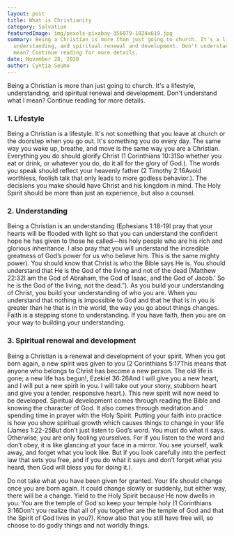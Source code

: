 ```yaml
---
layout: post
title: What is Christianity
category: Salvation
featuredImage: img/pexels-pixabay-356079-1024x619.jpg
summary: Being a Christian is more than just going to church. It's a lifestyle,
  understanding, and spiritual renewal and development. Don't understand what I
  mean? Continue reading for more details.
date: November 28, 2020
author: Cyntia Seumo
---
```

Being a Christian is more than just going to church. It's a lifestyle, understanding, and spiritual renewal and development. Don't understand what I mean? Continue reading for more details.
<h3>1. Lifestyle</h3>
Being a Christian is a lifestyle. It's not something that you leave at church or the doorstep when you go out. It's something you do every day. The same way you wake up, breathe, and move is the same way you are a Christian. Everything you do should glorify Christ (<span class="tooltips">1 Corinthians 10:31<span class="tooltip-text">So whether you eat or drink, or whatever you do, do it all for the glory of God.</span></span>). The words you speak should reflect your heavenly father (<span class="tooltips">2 Timothy 2:16<span class="tooltip-text">Avoid worthless, foolish talk that only leads to more godless behavior.</span></span>). The decisions you make should have Christ and his kingdom in mind. The Holy Spirit should be more than just an experience, but also a counsel.
<h3>2. Understanding</h3>
Being a Christian is an understanding (<span class="tooltips">Ephesians 1:18-19<span class="tooltip-text">I pray that your hearts will be flooded with light so that you can understand the confident hope he has given to those he called—his holy people who are his rich and glorious inheritance. I also pray that you will understand the incredible greatness of God’s power for us who believe him. This is the same mighty power</span></span>). You should know that Christ is who the Bible says He is. You should understand that He is the God of the living and not of the dead (<span class="tooltips">Matthew 22:32<span class="tooltip-text">I am the God of Abraham, the God of Isaac, and the God of Jacob.’ So he is the God of the living, not the dead.”</span></span>). As you build your understanding of Christ, you build your understanding of who you are. When you understand that nothing is impossible to God and that he that is in you is greater than he that is in the world, the way you go about things changes. Faith is a stepping stone to understanding. If you have faith, then you are on your way to building your understanding.
<h3>3. Spiritual renewal and development</h3>
Being a Christian is a renewal and development of your spirit. When you got born again, a new spirit was given to you (<span class="tooltips">2 Corinthians 5:17<span class="tooltip-text">This means that anyone who belongs to Christ has become a new person. The old life is gone; a new life has begun!</span></span>, <span class="tooltips">Ezekiel 36:26<span class="tooltip-text">And I will give you a new heart, and I will put a new spirit in you. I will take out your stony, stubborn heart and give you a tender, responsive heart.</span></span>). This new spirit will now need to be developed. Spiritual development comes through reading the Bible and knowing the character of God. It also comes through meditation and spending time in prayer with the Holy Spirit. Putting your faith into practice is how you show spiritual growth which causes things to change in your life (<span class="tooltips">James 1:22-25<span class="tooltip-text">But don’t just listen to God’s word. You must do what it says. Otherwise, you are only fooling yourselves. For if you listen to the word and don’t obey, it is like glancing at your face in a mirror. You see yourself, walk away, and forget what you look like. But if you look carefully into the perfect law that sets you free, and if you do what it says and don’t forget what you heard, then God will bless you for doing it.</span></span>).

Do not take what you have been given for granted. Your life should change once you are born again. It could change slowly or suddenly, but either way, there will be a change. Yield to the Holy Spirit because He now dwells in you. You are the temple of God so keep your temple holy (<span class="tooltips">1 Corinthians 3:16<span class="tooltip-text">Don’t you realize that all of you together are the temple of God and that the Spirit of God lives in you?</span></span>). Know also that you still have free will, so choose to do godly things and not worldly things.
